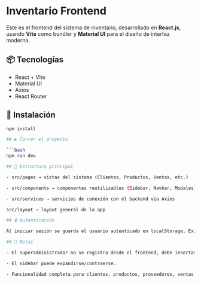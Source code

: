 # Inventario Frontend

Este es el frontend del sistema de inventario, desarrollado en **React.js**, usando **Vite** como bundler y **Material UI** para el diseño de interfaz moderna.

## 📦 Tecnologías

- React + Vite
- Material UI
- Axios
- React Router

## 🚀 Instalación

```bash
npm install

## ▶️ Correr el proyecto

```bash
npm run dev

## 📂 Estructura principal

- src/pages → vistas del sistema (Clientes, Productos, Ventas, etc.)

- src/components → componentes reutilizables (Sidebar, Navbar, Modales)

- src/services → servicios de conexión con el backend vía Axios

src/layout → layout general de la app

## 🔒 Autenticación

Al iniciar sesión se guarda el usuario autenticado en localStorage. Existen rutas protegidas mediante el componente PrivateRoute.

## 📌 Notas

- El superadministrador no se registra desde el frontend, debe insertarse directamente en la base de datos.

- El sidebar puede expandirse/contraerse.

- Funcionalidad completa para clientes, productos, proveedores, ventas y usuarios.